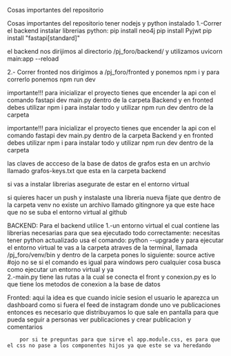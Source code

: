 Cosas importantes del repositorio

Cosas importantes del repositorio tener nodejs y python instalado 1.-Correr el backend instalar librerias python: pip install neo4j pip install Pyjwt pip install "fastapi[standard]"

el backend nos dirijimos al directorio /pj_foro/backend/ y utilizamos uvicorn main:app --reload

2.- Correr fronted nos dirigimos a /pj_foro/fronted y ponemos npm i y para correrlo ponemos npm run dev

importante!!! para inicializar el proyecto tienes que encender la api con el comando fastapi dev main.py dentro de la carpeta Backend y en fronted debes utilizar npm i para instalar todo y utilizar npm run dev dentro de la carpeta


importante!!!
 para inicializar el proyecto tienes que encender la api con el comando fastapi dev main.py dentro de la carpeta Backend 
 y en fronted debes utilizar npm i para instalar todo y utilizar npm run dev dentro de la carpeta 

 las claves de accceso de la base de datos de grafos esta en un archvio llamado grafos-keys.txt que esta en la carpeta backend

 si vas a instalar librerias asegurate de estar en el entorno virtual
 
 si quieres hacer un push y instalaste una libreria nueva fijate que dentro de la carpeta venv no existe un archivo llamado gitingnore 
 ya que este hace que no se suba el entorno virtual al github

BACKEND:
        Para el backend utilice
        1.-un entorno virtual el cual contiene las librerias necesarias para que sea ejecutado todo correctamente:
                necesitas tener python actualizado usa el comando:
                        python --upgrade
                y para ejecutar el entorno virtual te vas a la carpeta atraves de la terminal, llamada  /pj_foro/venv/bin y dentro de la carpeta pones lo siguiente:
                        source active   #ojo no se si el comando es igual para windows pero cualquier cosa busca como ejecutar un entorno virtual y ya                      
        2.-main.py tiene las rutas a la cual se conecta el front y conexion.py es lo que tiene los metodos de conexion a la base de datos

Fronted: aqui la idea es que cuando inicie sesion el usuario le aparezca un dashboard como si fuera el feed de instagram donde uno ve publicaciones entonces es necesario
        que distribuyamos lo que sale en pantalla para que pueda seguir a personas ver publicaciones y crear publicacion y comentarios

        por si te preguntas para que sirve el app.module.css, es para que el css no pase a los componentes hijos ya que este se va heredando

        

                
